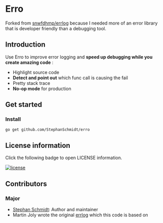 # Erro

Forked from [snwfdhmp/errlog](https://github.com/snwfdhmp/errlog) because I needed more of an error library that is
developer friendly than a debugging tool.

## Introduction

Use Erro to improve error logging and **speed up  debugging while you create amazing code** :

- Highlight source code
- **Detect and point out** which func call is causing the fail
- Pretty stack trace
- **No-op mode** for production

## Get started

### Install

```shell
go get github.com/StephanSchmidt/erro
```

## License information

Click the following badge to open LICENSE information.

[![license](https://img.shields.io/github/license/StephanSchmidt/erro.svg?maxAge=60000)](https://github.com/StephanSchmidt/erro/LICENSE)

## Contributors

### Major

- [Stephan Schmidt](https://github.com/StephanSchmidt): Author and maintainer
- Martin Joly wrote the original [errlog](https://github.com/snwfdhmp/errlog) which this code is based on
